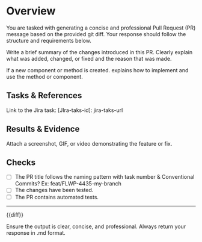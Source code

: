 # Overview

You are tasked with generating a concise and professional Pull Request (PR) message based on the provided git diff. Your response should follow the structure and requirements below.

Write a brief summary of the changes introduced in this PR. Clearly explain what was added, changed, or fixed and the reason that was made.

If a new component or method is created. explains how to implement and use the method or component.


## Tasks & References

Link to the Jira task: [JIra-taks-id]: jira-taks-url

## Results & Evidence

Attach a screenshot, GIF, or video demonstrating the feature or fix.


## Checks

- [ ] The PR title follows the naming pattern with task number & Conventional Commits? Ex: feat/FLWP-4435-my-branch
- [ ] The changes have been tested.
- [ ] The PR contains automated tests.

---

{{diff}}

Ensure the output is clear, concise, and professional. Always return your response in .md format.
